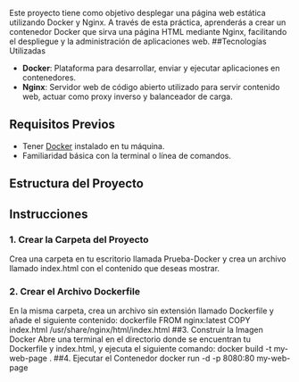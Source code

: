 Este proyecto tiene como objetivo desplegar una página web estática utilizando Docker y Nginx. A través de esta práctica, aprenderás a crear un contenedor Docker que sirva una página HTML mediante Nginx, facilitando el despliegue y la administración de aplicaciones web.
##Tecnologías Utilizadas
- **Docker**: Plataforma para desarrollar, enviar y ejecutar aplicaciones en contenedores.
- **Nginx**: Servidor web de código abierto utilizado para servir contenido web, actuar como proxy inverso y balanceador de carga.
## Requisitos Previos
- Tener [Docker](https://www.docker.com/products/docker-desktop) instalado en tu máquina.
- Familiaridad básica con la terminal o línea de comandos.
## Estructura del Proyecto
## Instrucciones
### 1. Crear la Carpeta del Proyecto
Crea una carpeta en tu escritorio llamada Prueba-Docker y crea un archivo llamado index.html con el contenido que deseas mostrar.
### 2. Crear el Archivo Dockerfile
En la misma carpeta, crea un archivo sin extensión llamado Dockerfile y añade el siguiente contenido:
dockerfile
FROM nginx:latest
COPY index.html /usr/share/nginx/html/index.html
##3. Construir la Imagen Docker
Abre una terminal en el directorio donde se encuentran tu Dockerfile y index.html, y ejecuta el siguiente comando:
docker build -t my-web-page .
##4. Ejecutar el Contenedor
docker run -d -p 8080:80 my-web-page
